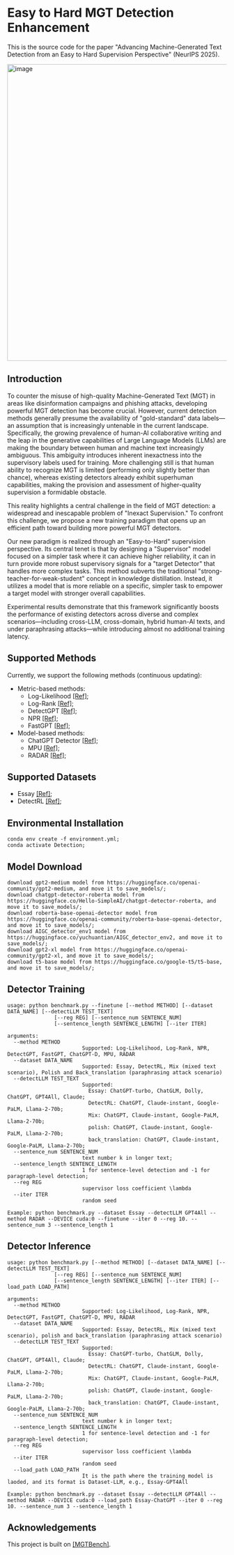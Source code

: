 # Easy to Hard MGT Detection Enhancement

This is the source code for the paper "Advancing Machine-Generated Text Detection from an Easy to Hard Supervision Perspective" (NeurIPS 2025).

<img width="2343" height="681" alt="image" src="https://github.com/user-attachments/assets/8f62dae3-c735-431a-8eae-8c1b25b7a05d" />

## Introduction
To counter the misuse of high-quality Machine-Generated Text (MGT) in areas like disinformation campaigns and phishing attacks, developing powerful MGT detection has become crucial. However, current detection methods generally presume the availability of "gold-standard" data labels—an assumption that is increasingly untenable in the current landscape. Specifically, the growing prevalence of human-AI collaborative writing and the leap in the generative capabilities of Large Language Models (LLMs) are making the boundary between human and machine text increasingly ambiguous. This ambiguity introduces inherent inexactness into the supervisory labels used for training. More challenging still is that human ability to recognize MGT is limited (performing only slightly better than chance), whereas existing detectors already exhibit superhuman capabilities, making the provision and assessment of higher-quality supervision a formidable obstacle.

This reality highlights a central challenge in the field of MGT detection: a widespread and inescapable problem of "Inexact Supervision." To confront this challenge, we propose a new training paradigm that opens up an efficient path toward building more powerful MGT detectors.

Our new paradigm is realized through an "Easy-to-Hard" supervision perspective. Its central tenet is that by designing a "Supervisor" model focused on a simpler task where it can achieve higher reliability, it can in turn provide more robust supervisory signals for a "target Detector" that handles more complex tasks. This method subverts the traditional "strong-teacher-for-weak-student" concept in knowledge distillation. Instead, it utilizes a model that is more reliable on a specific, simpler task to empower a target model with stronger overall capabilities. 

Experimental results demonstrate that this framework significantly boosts the performance of existing detectors across diverse and complex scenarios—including cross-LLM, cross-domain, hybrid human-AI texts, and under paraphrasing attacks—while introducing almost no additional training latency.

## Supported Methods
Currently, we support the following methods (continuous updating):
- Metric-based methods:
    - Log-Likelihood [[Ref]](https://arxiv.org/abs/1908.09203);
    - Log-Rank [[Ref]](https://arxiv.org/abs/2301.11305);
    - DetectGPT [[Ref]](https://arxiv.org/abs/2301.11305);
    - NPR [[Ref]](https://arxiv.org/abs/2306.05540);
    - FastGPT [[Ref]](https://arxiv.org/abs/2310.05130);
- Model-based methods:
    - ChatGPT Detector [[Ref]](https://arxiv.org/abs/2301.07597);
    - MPU [[Ref]](https://arxiv.org/abs/2305.18149);
    - RADAR [[Ref]](https://proceedings.neurips.cc/paper_files/paper/2023/file/30e15e5941ae0cdab7ef58cc8d59a4ca-Paper-Conference.pdf);

## Supported Datasets
- Essay [[Ref]](https://arxiv.org/abs/2305.15047);
- DetectRL [[Ref]](https://proceedings.neurips.cc/paper_files/paper/2024/file/b61bdf7e9f64c04ec75a26e781e2ad51-Paper-Datasets_and_Benchmarks_Track.pdf);

## Environmental Installation
```
conda env create -f environment.yml;
conda activate Detection;
```

## Model Download
```
download gpt2-medium model from https://huggingface.co/openai-community/gpt2-medium, and move it to save_models/;
download chatgpt-detector-roberta model from https://huggingface.co/Hello-SimpleAI/chatgpt-detector-roberta, and move it to save_models/;
download roberta-base-openai-detector model from https://huggingface.co/openai-community/roberta-base-openai-detector, and move it to save_models/;
download AIGC_detector_env1 model from https://huggingface.co/yuchuantian/AIGC_detector_env2, and move it to save_models/;
download gpt2-xl model from https://huggingface.co/openai-community/gpt2-xl, and move it to save_models/;
download t5-base model from https://huggingface.co/google-t5/t5-base, and move it to save_models/;
```

## Detector Training
```
usage: python benchmark.py --finetune [--method METHOD] [--dataset DATA_NAME] [--detectLLM TEST_TEXT]
               [--reg REG] [--sentence_num SENTENCE_NUM]
               [--sentence_length SENTENCE_LENGTH] [--iter ITER]

arguments:
  --method METHOD
                        Supported: Log-Likelihood, Log-Rank, NPR, DetectGPT, FastGPT, ChatGPT-D, MPU, RADAR
  --dataset DATA_NAME
                        Supported: Essay, DetectRL, Mix (mixed text scenario), Polish and Back_translation (paraphrasing attack scenario)
  --detectLLM TEST_TEXT
                        Supported: 
                          Essay: ChatGPT-turbo, ChatGLM, Dolly, ChatGPT, GPT4All, Claude;
                          DetectRL: ChatGPT, Claude-instant, Google-PaLM, Llama-2-70b;
                          Mix: ChatGPT, Claude-instant, Google-PaLM, Llama-2-70b;
                          polish: ChatGPT, Claude-instant, Google-PaLM, Llama-2-70b;
                          back_translation: ChatGPT, Claude-instant, Google-PaLM, Llama-2-70b;
  --sentence_num SENTENCE_NUM
                        text number k in longer text;
  --sentence_length SENTENCE_LENGTH
                        1 for sentence-level detection and -1 for paragraph-level detection;
  --reg REG
                        supervisor loss coefficient \lambda
  --iter ITER
                        random seed

Example: python benchmark.py --dataset Essay --detectLLM GPT4All --method RADAR --DEVICE cuda:0 --finetune --iter 0 --reg 10. --sentence_num 3 --sentence_length 1
```

## Detector Inference
```
usage: python benchmark.py [--method METHOD] [--dataset DATA_NAME] [--detectLLM TEST_TEXT]
               [--reg REG] [--sentence_num SENTENCE_NUM]
               [--sentence_length SENTENCE_LENGTH] [--iter ITER] [--load_path LOAD_PATH]

arguments:
  --method METHOD
                        Supported: Log-Likelihood, Log-Rank, NPR, DetectGPT, FastGPT, ChatGPT-D, MPU, RADAR
  --dataset DATA_NAME
                        Supported: Essay, DetectRL, Mix (mixed text scenario), polish and back_translation (paraphrasing attack scenario)
  --detectLLM TEST_TEXT
                        Supported: 
                          Essay: ChatGPT-turbo, ChatGLM, Dolly, ChatGPT, GPT4All, Claude;
                          DetectRL: ChatGPT, Claude-instant, Google-PaLM, Llama-2-70b;
                          Mix: ChatGPT, Claude-instant, Google-PaLM, Llama-2-70b;
                          polish: ChatGPT, Claude-instant, Google-PaLM, Llama-2-70b;
                          back_translation: ChatGPT, Claude-instant, Google-PaLM, Llama-2-70b;
  --sentence_num SENTENCE_NUM
                        text number k in longer text;
  --sentence_length SENTENCE_LENGTH
                        1 for sentence-level detection and -1 for paragraph-level detection;
  --reg REG
                        supervisor loss coefficient \lambda
  --iter ITER
                        random seed
  --load_path LOAD_PATH
                        It is the path where the training model is laoded, and its format is Dataset-LLM, e.g., Essay-GPT4All

Example: python benchmark.py --dataset Essay --detectLLM GPT4All --method RADAR --DEVICE cuda:0 --load_path Essay-ChatGPT --iter 0 --reg 10. --sentence_num 3 --sentence_length 1
```

## Acknowledgements
This project is built on [[MGTBench]](https://github.com/xinleihe/MGTBench).

